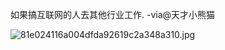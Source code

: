 

如果搞互联网的人去其他行业工作. -via@天才小熊猫

![81e024116a004dfda92619c2a348a310.jpg](https://wxlzmt.github.io/cdn1/ext/qw/groups/40037/81e024116a004dfda92619c2a348a310.jpg)



